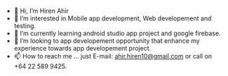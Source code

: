- 👋 Hi, I’m Hiren Ahir 
- 👀 I’m interested in Mobile app development, Web developement and testing.
- 🌱 I’m currently learning android studio app project and google firebase.
- 💞️ I’m looking to app developement opportunity that enhance my experience towards app developement project.
- 📫 How to reach me ... just E-mail: ahir.hiren10@gmail.com or call on +64 22 589 9425.

<!---
hiren1007/hiren1007 is a ✨ special ✨ repository because its `README.md` (this file) appears on your GitHub profile.
You can click the Preview link to take a look at your changes.
--->
